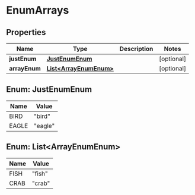 
# EnumArrays

## Properties
Name | Type | Description | Notes
------------ | ------------- | ------------- | -------------
**justEnum** | [**JustEnumEnum**](#JustEnumEnum) |  |  [optional]
**arrayEnum** | [**List&lt;ArrayEnumEnum&gt;**](#List&lt;ArrayEnumEnum&gt;) |  |  [optional]


<a name="JustEnumEnum"></a>
## Enum: JustEnumEnum
Name | Value
---- | -----
BIRD | &quot;bird&quot;
EAGLE | &quot;eagle&quot;


<a name="List<ArrayEnumEnum>"></a>
## Enum: List&lt;ArrayEnumEnum&gt;
Name | Value
---- | -----
FISH | &quot;fish&quot;
CRAB | &quot;crab&quot;



